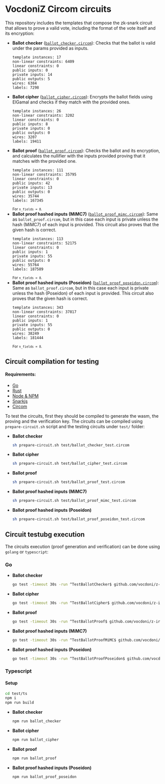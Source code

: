 # VocdoniZ Circom circuits

This repository includes the templates that compose the zk-snark circuit that allows to prove a valid vote, including the format of the vote itself and its encryption:
 * **Ballot checker** ([`ballot_checker.circom`](./circuits/ballot_checker.circom)): Checks that the ballot is valid under the params provided as inputs.
    ```
    template instances: 17
    non-linear constraints: 6409
    linear constraints: 0
    public inputs: 0
    private inputs: 14
    public outputs: 5
    wires: 6384
    labels: 7298
    ```
 * **Ballot cipher** ([`ballot_cipher.circom`](./circuits/ballot_cipher.circom)): Encrypts the ballot fields using ElGamal and checks if they match with the provided ones.
    ```
    template instances: 26
    non-linear constraints: 3202
    linear constraints: 0
    public inputs: 8
    private inputs: 0
    public outputs: 0
    wires: 3207
    labels: 19411
    ```
 * **Ballot proof** ([`ballot_proof.circom`](./circuits/ballot_proof.circom)): Checks the ballot and its encryption, and calculates the nullifier with the inputs provided proving that it matches with the provided one.
    ```
    template instances: 111
    non-linear constraints: 35795
    linear constraints: 0
    public inputs: 42
    private inputs: 13
    public outputs: 0
    wires: 35744
    labels: 167345
    ```
    <small>For `n_fields = 8`.</small>
 * **Ballot proof hashed inputs (MiMC7)** ([`ballot_proof_mimc.circom`](./circuits/ballot_proof_mimc.circom)): Same as `ballot_proof.circom`, but in this case each input is private unless the hash (MiMC7) of each input is provided. This circuit also proves that the given hash is correct.
    ```
    template instances: 113
    non-linear constraints: 52175
    linear constraints: 0
    public inputs: 1
    private inputs: 55
    public outputs: 0
    wires: 55764
    labels: 187589
    ```
    <small>For `n_fields = 8`.</small>
 * **Ballot proof hashed inputs (Poseidon)** ([`ballot_proof_poseidon.circom`](./circuits/ballot_proof_poseidon.circom)): Same as `ballot_proof.circom`, but in this case each input is private unless the hash (Poseidon) of each input is provided. This circuit also proves that the given hash is correct.
    ```
    template instances: 343
    non-linear constraints: 37817
    linear constraints: 0
    public inputs: 1
    private inputs: 55
    public outputs: 0
    wires: 38249
    labels: 181444
    ```
    <small>For `n_fields = 8`.</small>

## Circuit compilation for testing 

#### Requirements:
 * [Go](https://go.dev/)
 * [Rust](https://www.rust-lang.org/)
 * [Node & NPM](https://nodejs.org/)
 * [Snarkjs](https://github.com/iden3/snarkjs)
 * [Circom](https://docs.circom.io/)

To test the circuits, first they should be compiled to generate the wasm, the proving and the verification key. The circuits can be compiled using `prepare-circuit.sh` script and the testing circuits under `test/` folder:

* **Ballot checker**
    ```sh 
    sh prepare-circuit.sh test/ballot_checker_test.circom
    ```

* **Ballot cipher**
    ```sh 
    sh prepare-circuit.sh test/ballot_cipher_test.circom
    ```

* **Ballot proof**
    ```sh 
    sh prepare-circuit.sh test/ballot_proof_test.circom
    ```

* **Ballot proof hashed inputs (MiMC7)**
    ```sh 
    sh prepare-circuit.sh test/ballot_proof_mimc_test.circom
    ```

* **Ballot proof hashed inputs (Poseidon)**
    ```sh 
    sh prepare-circuit.sh test/ballot_proof_poseidon_test.circom
    ```

## Circuit testubg execution

The circuits execution (proof generation and verification) can be done using `golang` or `typescript`:

### Go

* **Ballot checker**
    ```sh 
    go test -timeout 30s -run ^TestBallotChecker$ github.com/vocdoni/z-ircuits/test -v -count=1
    ```

* **Ballot cipher**
    ```sh 
    go test -timeout 30s -run ^TestBallotCipher$ github.com/vocdoni/z-ircuits/test -v -count=1
    ```

* **Ballot proof**
    ```sh 
    go test -timeout 30s -run ^TestBallotProof$ github.com/vocdoni/z-ircuits/test -v -count=1
    ```

* **Ballot proof hashed inputs (MiMC7)**
    ```sh 
    go test -timeout 30s -run ^TestBallotProofMiMC$ github.com/vocdoni/z-ircuits/test -v -count=1
    ```

* **Ballot proof hashed inputs (Poseidon)**
    ```sh 
    go test -timeout 30s -run ^TestBallotProofPoseidon$ github.com/vocdoni/z-ircuits/test -v -count=1
    ```

### Typescript

#### Setup
```sh
cd test/ts
npm i
npm run build
```

* **Ballot checker**
    ```sh 
    npm run ballot_checker
    ```

* **Ballot cipher**
    ```sh 
    npm run ballot_cipher
    ```

* **Ballot proof**
    ```sh 
    npm run ballot_proof
    ```

* **Ballot proof hashed inputs (Poseidon)**
    ```sh 
    npm run ballot_proof_poseidon
    ```